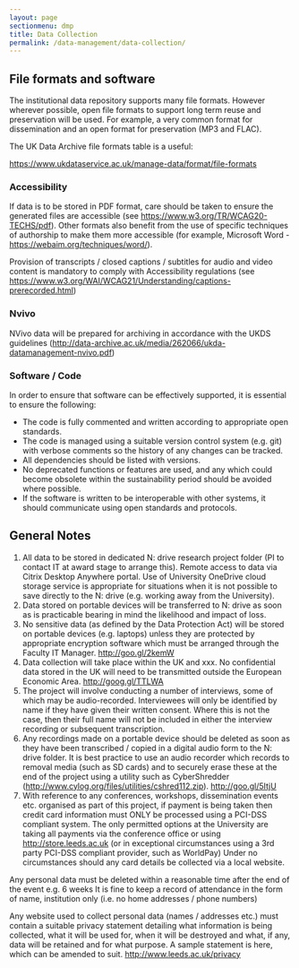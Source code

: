 ```yaml
---
layout: page
sectionmenu: dmp
title: Data Collection
permalink: /data-management/data-collection/
---
```


## File formats and software

The institutional data repository supports many file formats. However wherever possible, open file formats to support long term reuse and preservation will be used. For example, a very common format for dissemination and an open format for preservation (MP3 and FLAC). 

The UK Data Archive file formats table is a useful:

<https://www.ukdataservice.ac.uk/manage-data/format/file-formats>

### Accessibility

If data is to be stored in PDF format, care should be taken to ensure the generated files are accessible (see <https://www.w3.org/TR/WCAG20-TECHS/pdf>). Other formats also benefit from the use of specific techniques of authorship to make them more accessible (for example, Microsoft Word - <https://webaim.org/techniques/word/>).

Provision of transcripts / closed captions / subtitles for audio and video content is mandatory to comply with Accessibility regulations (see <https://www.w3.org/WAI/WCAG21/Understanding/captions-prerecorded.html>)

### Nvivo 

NVivo data will be prepared for archiving in accordance with the UKDS guidelines (http://data-archive.ac.uk/media/262066/ukda-datamanagement-nvivo.pdf) 

### Software / Code

In order to ensure that software can be effectively supported, it is essential to ensure the following:
* The code is fully commented and written according to appropriate open standards.
* The code is managed using a suitable version control system (e.g. git) with verbose comments so the history of any changes can be tracked.
* All dependencies should be listed with versions.
* No deprecated functions or features are used, and any which could become obsolete within the sustainability period should be avoided where possible. 
* If the software is written to be interoperable with other systems, it should communicate using open standards and protocols. 

## General Notes

1. All data to be stored in dedicated N: drive research project folder (PI to contact IT at award stage to arrange this). Remote access to data via Citrix Desktop Anywhere portal. Use of University OneDrive cloud storage service is appropriate for situations when it is not possible to save directly to the N: drive (e.g. working away from the University).  
2. Data stored on portable devices will be transferred to N: drive as soon as is practicable bearing in mind the likelihood and impact of loss.  
3. No sensitive data (as defined by the Data Protection Act) will be stored on portable devices (e.g. laptops) unless they are protected by appropriate encryption software which must be arranged through the Faculty IT Manager. <http://goo.gl/2kemW>
4. Data collection will take place within the UK and xxx. No confidential data stored in the UK will need to be transmitted outside the European Economic Area. <http://goog.gl/TTLWA>
5. The project will involve conducting a number of interviews, some of which may be audio-recorded. Interviewees will only be identified by name if they have given their written consent. Where this is not the case, then their full name will not be included in either the interview recording or subsequent transcription.  
6. Any recordings made on a portable device should be deleted as soon as they have been transcribed / copied in a digital audio form to the N: drive folder. It is best practice to use an audio recorder which records to removal media (such as SD cards) and to securely erase these at the end of the project using a utility such as CyberShredder (http://www.cylog.org/files/utilities/cshred112.zip). http://goo.gl/5ItjU  
7. With reference to any conferences, workshops, dissemination events etc. organised as part of this project, if payment is being taken then credit card information must ONLY be processed using a PCI-DSS compliant system. The only permitted options at the University are taking all payments via the conference office or using http://store.leeds.ac.uk (or in exceptional circumstances using a 3rd party PCI-DSS compliant provider, such as WorldPay) Under no circumstances should any card details be collected via a local website.  

Any personal data must be deleted within a reasonable time after the end of the event e.g. 6 weeks It is fine to keep a record of attendance in the form of name, institution only (i.e. no home addresses / phone numbers)  

Any website used to collect personal data (names / addresses etc.) must contain a suitable privacy statement detailing what information is being collected, what it will be used for, when it will be destroyed and what, if any, data will be retained and for what purpose. A sample statement is here, which can be amended to suit. http://www.leeds.ac.uk/privacy